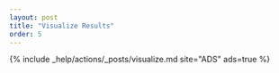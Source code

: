 ```yaml
---
layout: post
title: "Visualize Results"
order: 5
---
```


{% include _help/actions/_posts/visualize.md site="ADS" ads=true %}
